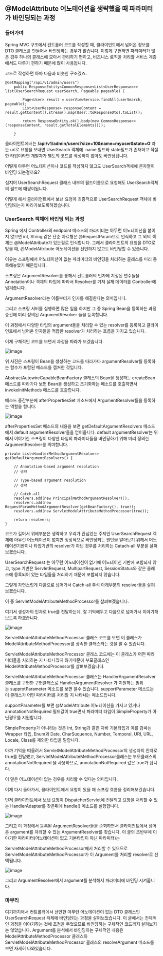## @ModelAttribute 어노테이션을 생략했을 때 파라미터가 바인딩되는 과정 ##

### 들어가며

Spring MVC 구조에서 컨트롤러 코드를 작성할 때, 클라이언트에서 넘어온 정보를 DTO 클래스를 만들어서 바인딩하는 경우가 많습니다. 이렇게 구현하면 파라미터가 많은 경우 하나의 클래스에 모아서 관리하기 편하고, 비즈니스 로직을 처리할 서비스 계층에서도 다루기 편하기 때문에 많이 사용됩니다.

코드로 작성하면 아마 다음과 비슷한 구조겠죠.

```
@GetMapping("/api/v1/admin/users")
    public ResponseEntity<CommonResponse<List<UserResponse>>> list(UserSearchRequest userSearch, Pageable pageable) {

        Page<User> result = userViewService.findAll(userSearch, pageable);
        List<UserResponse> responseContent = result.getContent().stream().map(User::toResponseDto).toList();

        return ResponseEntity.ok().body(new CommonResponse<>(responseContent, result.getTotalElements()));

    }
```

클라이언트에서는 **/api/v1/admin/users?size=10&name=myuser&state=O** 라는 url로 요청을 보내면 UserSearch 객체에  name 필드와 state필드가 존재하고 적절한 타입이라면 개발자가 별도의 코드를 작성하지 않아도 바인딩됩니다.

어떻게 아무런 어노테이션이나 코드를 작성하지 않고도 UserSearch객체에 문자열이 바인딩 되는걸까요?

심지어 UserSearchRequest 클래스 내부의 필드이름으로 요청해도 UserSearch객체의 필드에 매핑이됩니다.

어떻게 해서 클라이언트에서 보낸 요청이 최종적으로 UserSearchRequest 객체에 바인딩되는지 따라가보도록하겠습니다.

### UserSearch 객체에 바인딩 되는 과정

Spring 에서 Controller의 endpoint 메소드의 파라미터는 아무런 어노테이션을 붙이지 않으면 int, String 같은 단순 자료형은 @RequestParam으로 인식하고 그 외의 객체는 @ModelAttribute가 있는걸로 인식합니다. 그래서 클라이언트의 요청을 DTO로 받을 때, @ModelAttribute 어노테이션을 선언하지 않고도 바인딩할 수 있습니다.

이유는 스프링에서 어노테이션이 없는 파라미터의 바인딩을 처리하는 클래스를 미리 등록해놓았기 때문입니다.

스프링은 ArgumentResolver를 통해서 컨트롤러의 인자에 지정된 변수들을 Annotation이나 객체의 타입에 따라서 Resolver를 거쳐 실제 데이터를 Controller에 넘겨줍니다.

ArgumentResolver라는 이름부터가 인자를 해결한다는 의미입니다.

그리고 스프링 서버를 실행하면 많은 일을 하지만 그 중 Spring Bean을 등록하는 과정 중간에 미리 정의된 ArgumentResolver 들을 등록합니다.

이 과정에서 다양한 타입의 argument들을 처리할 수 있는 resolver를 등록하고 클라이언트에서 넘어온 인자들을 적합한 resolver가 처리하는 흐름을 가지고 있습니다. 

이제 구체적인 코드를 보면서 과정을 따라가 보겠습니다.

![image](https://github.com/sungwoon129/blog-code/assets/43958570/35e478f3-8458-4da8-9221-05a39410feb9)

위 사진은 스프링이 Bean을 생성하는 코드를 따라가다 argumentResolver를 등록하는 함수가 포함된 메소드를 캡쳐한 것입니다.

AbstractAutowireCapableBeanFactory 클래스의 Bean을 생성하는 createBean 메소드를 따라가다 보면 Bean을 생성하고 초기화하는 메소드를 호출하면서 invokeInitMethods 메소드를 호출합니다.

메소드 중간부분에 afterPropertiesSet 메소드에서 ArgumentResolver들을 등록하는 역할을 합니다.

![image](https://github.com/sungwoon129/blog-code/assets/43958570/63e6807c-0786-4454-aa82-0de7312d1560)

afterPropertiesSet 메소드의 내용을 보면 getDefaultArgumentResolvers 메소드에서 default argumentResolver들을 얻어옵니다. default argumentResolver는 위에서 이야기한 스프링이 다양한 타입의 파라미터들을 바인딩하기 위해 미리 정의한 ArgumentResolver를 의미합니다. 

```
private List<HandlerMethodArgumentResolver> getDefaultArgumentResolvers() {

	// Annotation-based argument resolution
    // 생략
    
    // Type-based argument resolution
    // 생략
    
    // Catch-all
    resolvers.add(new PrincipalMethodArgumentResolver());
    resolvers.add(new RequestParamMethodArgumentResolver(getBeanFactory(), true));
    resolvers.add(new ServletModelAttributeMethodProcessor(true));

    return resolvers;
}
```

코드가 길어서 위에부분은 생략하고 우리가 관심있는 주제인 UserSearchRequest 객체에 아무런 어노테이션이 없지만 정상적으로 바인딩되는 원인을 알아보기 위해서 어노테이션기반이나 타입기반의 resolver가 아닌 경우를 처리하는 Catach-all 부분을 살펴보겠습니다. 

UserSearchRequest 는 아무런 어노테이션이 없기에 어노테이션 기반에 포함되지 않고, type 기반은 ServletRequest, MultipartRequest, SessionStatus와 같은 클래스에 등록되어 있는 타입들을 처리하기 때문에 포함되지 않습니다.

그렇게 자연스럽게 다음으로 넘어가서 Catch-all 주석 아래부분의 resolver들을 살펴보겠습니다.

이 중 ServletModelAttributeMethodProcessor를 살펴보겠습니다.

여기서 생성자의 인자로 true를 전달하는데, 잘 기억해두고 다음으로 넘어가서 이야기해보도록 하겠습니다.

![image](https://github.com/sungwoon129/blog-code/assets/43958570/7d3cb074-81eb-4136-a4a0-b4d01a5b850b)

ServletModelAttributeMethodProcessor 클래스 코드를 보면 이 클래스가 ModelAttributeMethodProcessor를 상속한 클래스라는 것을 알 수 있습니다.

ServletModelAttributeMethodProcessor 클래스 코드에는 이 클래스가 어떤 파라미터들을 처리하는 지 나타나있지 않기때문에 부모클래스인 ModelAttributeMethodProcessor를 살펴보겠습니다.

ServletModelAttributeMethodProcessor 클래스는 HandlerArgumentResolver 클래스를 구현한 구현클래스로 HandlerArgumentResolver 가 지원하는 범위는 supprotParameter 메소드를 보면 알수 있습니다. supportParameter 메소드는 이 클래스가 어떤 파라미터를 처리할 지 나타내는 메소드입니다.

supportParameter를 보면 @ModelAttribute 어노테이션을 가지고 있거나 annotationNotRequired 필드값이 true면서 파라미터 타입이 SimpleProperty가 아닌경우를 지원합니다.

SimpleProperty가 아니라는 것은 Int, String과 같은 자바 기본타입과 이를 감싸는 Wrapper 타입, Enum과 Date, CharSuquence, Number, Temporal, URI, URL, Locale, Class를 제외한 타입을 말합니다.

아까 기억을 떠올려서 ServletModelAttributeMethodProcessor의 생성자의 인자로 true를 전달했고, ServletModelAttributeMethodProcessor클래스는 부모클래스의 annotationNotRequired 을 사용하므로, annotationNotRequired 값은 true가 됩니다.

이 말은 어노테이션이 없는 경우를 처리할 수 있다는 의미입니다.

이제 다시 돌아가서, 클라이언트에서 요청이 왔을 때 스프링 흐름을 정리해보겠습니다.

먼저 클라이언트에서 보낸 요청이 DispatcherServlet에 전달되고 요청을 처리할 수 있는 HandlerAdapter를 찾은뒤에 handle() 메소드를 실행합니다. 

![image](https://github.com/sungwoon129/blog-code/assets/43958570/3736e907-9a02-4a96-8c04-88ef4ce27ac3)

그리고 이 과정에서 등록된 ArgumentResolver들을 순회하면서 클라이언트에서 넘어온 argument를 처리할 수 있는 ArgumentResolver를 찾습니다. 이 글의 초반부에 이야기한 파라미터(어노테이션이 없고 기본타입이 아닌 파라미터)는 

ServletModelAttributeMethodProcessor에서 처리할 수 있으므로 ServletModelAttributeMethodProcessor가 이 Argument를 처리할 resolver로 선택됩니다.

![image](https://github.com/sungwoon129/blog-code/assets/43958570/93ac4075-59c7-495f-b66e-6284e0e3362a)

그리고 ArgumentResolver에서 argument를 분석해서 파라미터에 바인딩 시켜줍니다.

### 마무리

여기까지해서 컨트롤러에서 선언한 아무런 어노테이션이 없는 DTO 클래스인 UserSearchRequest 객체에 바인딩되는 과정을 살펴보았습니다. 이 글에서는 전체적인 과정을 이야기하는 것에 초점을 두었으므로 바인딩하는 구체적인 코드까지 살펴보지는 않았습니다. Argument를 분석해서 바인딩하는 구체적인 내용은 ModelAttributeMethodProcessor 클래스와 ServletModelAttributeMethodProcessor 클래스의 resolveArgument 메소드를 보면 자세히 나와있습니다.